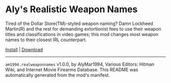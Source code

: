 # Aly's Realistic Weapon Names

Tired of the Dollar Store(TM)-styled weapon naming? Damn Lockheed Martin(R) and the rest for demanding extortionist fees to use their weapon titles and classifications in video games; this mod changes most weapon names to their closest IRL counterpart.

[Install](https://hitman-resources.netlify.app/smf-install-link/https://github.com/AlyMar1994/h3-realweaponnames/releases/latest/download/mod.framework.zip) | [Download](https://github.com/AlyMar1994/h3-realweaponnames/releases/latest/download/mod.framework.zip)

---

`am1994.realweaponnames` v1.0.0, by AlyMar1994, Various Editors: Hitman Wiki, and Internet Movie Firearms Database. This README was automatically generated from the mod's manifest.

